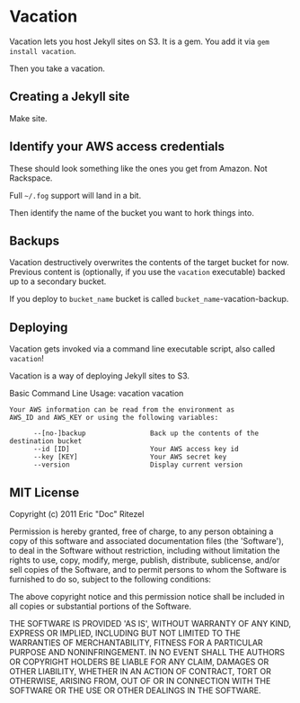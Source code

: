 # Vacation

Vacation lets you host Jekyll sites on S3.  It is a gem.  You add it via `gem install vacation`.

Then you take a vacation.

## Creating a Jekyll site

Make site.

## Identify your AWS access credentials

These should look something like the ones you get from Amazon.  Not Rackspace.

Full `~/.fog` support will land in a bit.

Then identify the name of the bucket you want to hork things into.

## Backups

Vacation destructively overwrites the contents of the target bucket for now.
Previous content is (optionally, if you use the `vacation` executable) backed
up to a secondary bucket.

If you deploy to `bucket_name` bucket is called `bucket_name`-vacation-backup.

## Deploying

Vacation gets invoked via a command line executable script, also called `vacation`!

  Vacation is a way of deploying Jekyll sites to S3.

  Basic Command Line Usage:
    vacation <bucket name>
    vacation <bucket name> <path to source>

    Your AWS information can be read from the environment as
    AWS_ID and AWS_KEY or using the following variables:

          --[no-]backup                Back up the contents of the destination bucket
          --id [ID]                    Your AWS access key id
          --key [KEY]                  Your AWS secret key
          --version                    Display current version


## MIT License

Copyright (c) 2011 Eric "Doc" Ritezel

Permission is hereby granted, free of charge, to any person obtaining a copy
of this software and associated documentation files (the 'Software'), to deal
in the Software without restriction, including without limitation the rights
to use, copy, modify, merge, publish, distribute, sublicense, and/or sell
copies of the Software, and to permit persons to whom the Software is
furnished to do so, subject to the following conditions:

The above copyright notice and this permission notice shall be included in all
copies or substantial portions of the Software.

THE SOFTWARE IS PROVIDED 'AS IS', WITHOUT WARRANTY OF ANY KIND, EXPRESS OR
IMPLIED, INCLUDING BUT NOT LIMITED TO THE WARRANTIES OF MERCHANTABILITY,
FITNESS FOR A PARTICULAR PURPOSE AND NONINFRINGEMENT. IN NO EVENT SHALL THE
AUTHORS OR COPYRIGHT HOLDERS BE LIABLE FOR ANY CLAIM, DAMAGES OR OTHER
LIABILITY, WHETHER IN AN ACTION OF CONTRACT, TORT OR OTHERWISE, ARISING FROM,
OUT OF OR IN CONNECTION WITH THE SOFTWARE OR THE USE OR OTHER DEALINGS IN THE
SOFTWARE.
